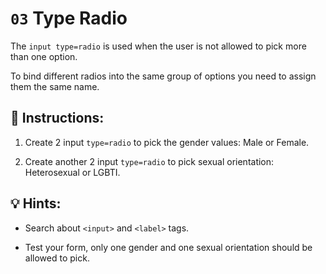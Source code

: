 # `03` Type Radio 

The `input type=radio` is used when the user is not allowed to pick more than one option.

To bind different radios into the same group of options you need to assign them the same name.

## 📝 Instructions:

1. Create 2 input `type=radio` to pick the gender values: Male or Female.

2. Create another 2 input `type=radio` to pick sexual orientation: Heterosexual or LGBTI.

## 💡 Hints:

+ Search about `<input>` and `<label>` tags.

+ Test your form, only one gender and one sexual orientation should be allowed to pick.
